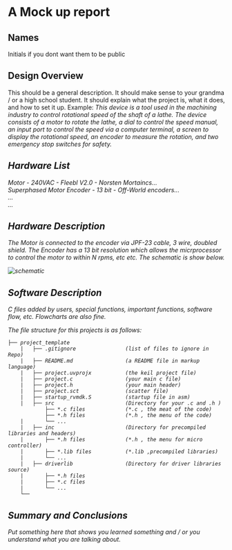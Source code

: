# A Mock up report

## Names 
Initials if you dont want them to be public    
   
## Design Overview
This should be a general description.  It should make sense to your grandma / or a high school student.  It should explain what the project is, what it does, and how to set it up. Example:
<em> This device is a tool used in the machining industry to control rotational speed of the shaft of a lathe.  The device consists of a motor to rotate the lathe, a dial to control the speed manual, an input port to control the speed via a computer terminal, a screen to display the rotational speed, an encoder to measure the rotation, and two emergency stop switches for safety. 
    
## Hardware List
Motor - 240VAC  - Fleebl V2.0 - Norsten Mortaincs...        
Superphased Motor Encoder - 13 bit - Off-World encoders...    
...     
...    

## Hardware Description
The Motor is connected to the encoder via JPF-23 cable, 3 wire, doubled shield.  The Encoder has a 13 bit resolution which allows the micrprocessor to control the motor to within N rpms, etc etc.  The schematic is show below.

![schematic](https://github.com/drnobodyphd/LAB_SETUP/blob/master/images/schem.jpg)    


## Software Description
C files added by users, special functions, important functions, software flow, etc.   Flowcharts are also fine.  

The file structure for this projects is as follows:

<pre><code>├── project_template
    |   ├── .gitignore                <em>(list of files to ignore in Repo)</em>
    |   ├── README.md                 <em>(a README file in markup language)</em>
    |   ├── project.uvprojx           <em>(the keil project file)</em>
    |   ├── project.c                 <em>(your main c file)</em>
    |   ├── project.h                 <em>(your main header)</em>
    |   ├── project.sct               <em>(scatter file)</em>
    |   ├── startup_rvmdk.S           <em>(startup file in asm)</em>
    |   ├── src                       <em>(Directory for your .c and .h )</em>
            ├── *.c files             <em>(*.c , the meat of the code)</em>
            ├── *.h files             <em>(*.h , the menu of the code)</em>
    |       └── ...  
    |   ├── inc                       <em>(Directory for precompiled libraries and headers)</em>
    |       ├── *.h files             <em>(*.h , the menu for micro controller)</em>
    |       ├── *.lib files           <em>(*.lib ,precompiled libraries)</em>
    |       └── ...  
    |   ├── driverlib                 <em>(Directory for driver libraries source)</em>
    |       ├── *.h files             
    |       ├── *.c files
    |       └── ...  
    └── </code></pre>

## Summary and Conclusions
Put something here that shows you learned something and / or you understand what you are talking about.  
